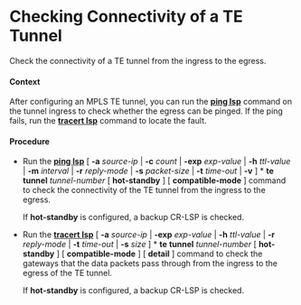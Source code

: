 Checking Connectivity of a TE Tunnel
====================================

Check the connectivity of a TE tunnel from the ingress to the egress.

#### Context

After configuring an MPLS TE tunnel, you can run the [**ping lsp**](cmdqueryname=ping+lsp) command on the tunnel ingress to check whether the egress can be pinged. If the ping fails, run the [**tracert lsp**](cmdqueryname=tracert+lsp) command to locate the fault.


#### Procedure

* Run the [**ping
  lsp**](cmdqueryname=ping+lsp) [ **-a** *source-ip* | **-c** *count* | **-exp** *exp-value* | **-h** *ttl-value* | **-m** *interval* | **-r** *reply-mode* | **-s** *packet-size* | **-t** *time-out* | **-v** ] \* **te** **tunnel** *tunnel-number* [ **hot-standby** ] [ **compatible-mode** ] command to check the connectivity of the TE tunnel from the ingress to the egress.
  
  
  
  If **hot-standby** is configured, a backup CR-LSP is checked.
* Run the [**tracert lsp**](cmdqueryname=tracert+lsp) [ **-a** *source-ip* | **-exp** *exp-value* | **-h** *ttl-value* | **-r** *reply-mode* | **-t** *time-out* | **-s** *size* ] \* **te** **tunnel** *tunnel-number* [ **hot-standby** ] [ **compatible-mode** ] [ **detail** ] command to check the gateways that the data packets pass through from the ingress to the egress of the TE tunnel.
  
  
  
  If **hot-standby** is configured, a backup CR-LSP is checked.